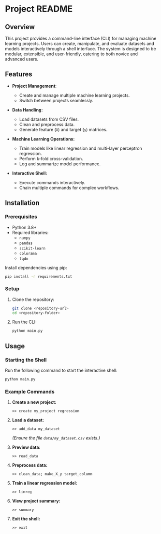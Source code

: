 # Project README

## Overview
This project provides a command-line interface (CLI) for managing machine learning projects. Users can create, manipulate, and evaluate datasets and models interactively through a shell interface. The system is designed to be modular, extensible, and user-friendly, catering to both novice and advanced users.

## Features
- **Project Management:**
  - Create and manage multiple machine learning projects.
  - Switch between projects seamlessly.

- **Data Handling:**
  - Load datasets from CSV files.
  - Clean and preprocess data.
  - Generate feature (`X`) and target (`y`) matrices.

- **Machine Learning Operations:**
  - Train models like linear regression and multi-layer perceptron regression.
  - Perform k-fold cross-validation.
  - Log and summarize model performance.

- **Interactive Shell:**
  - Execute commands interactively.
  - Chain multiple commands for complex workflows.

## Installation

### Prerequisites
- Python 3.8+
- Required libraries:
  - `numpy`
  - `pandas`
  - `scikit-learn`
  - `colorama`
  - `tqdm`

Install dependencies using pip:
```bash
pip install -r requirements.txt
```

### Setup
1. Clone the repository:
   ```bash
   git clone <repository-url>
   cd <repository-folder>
   ```
2. Run the CLI:
   ```bash
   python main.py
   ```

## Usage

### Starting the Shell
Run the following command to start the interactive shell:
```bash
python main.py
```

### Example Commands
1. **Create a new project:**
   ```
   >> create my_project regression
   ```
2. **Load a dataset:**
   ```
   >> add_data my_dataset
   ```
   *(Ensure the file `data/my_dataset.csv` exists.)*

3. **Preview data:**
   ```
   >> read_data
   ```

4. **Preprocess data:**
   ```
   >> clean_data; make_X_y target_column
   ```

5. **Train a linear regression model:**
   ```
   >> linreg
   ```

6. **View project summary:**
   ```
   >> summary
   ```

7. **Exit the shell:**
   ```
   >> exit
   ```
